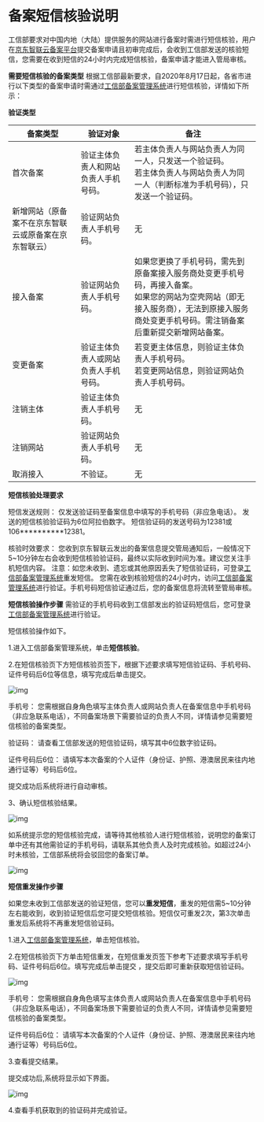 # 备案短信核验说明

工信部要求对中国内地（大陆）提供服务的网站进行备案时需进行短信核验，用户在[京东智联云备案平台](https://record-console.jdcloud.com/)提交备案申请且初审完成后，会收到工信部发送的核验短信，您需要在收到短信的24小时内完成短信核验，备案申请才能进入管局审核。

**需要短信核验的备案类型**
根据工信部最新要求，自2020年8月17日起，各省市进行以下类型的备案申请时需通过[工信部备案管理系统](https://beian.miit.gov.cn/#/Integrated/ComplaintA)进行短信核验，详情如下所示：



**验证类型**

| **备案类型** | **验证对象**                                 | **备注**                                                     |
| ------------ | -------------------------------------------- | ------------------------------------------------------------ |
| 首次备案     | 验证主体负责人和网站负责人手机号码。          | 若主体负责人与网站负责人为同一人，只发送一个验证码。 <br/>若主体负责人与网站负责人为同一人（判断标准为手机号码），只发送一个验证码。|
| 新增网站（原备案不在京东智联云或原备案在京东智联云） | 验证网站负责人手机号码。                     |无                                                     |
| 接入备案 | 验证网站负责人手机号码。                     | 如果您更换了手机号码，需先到原备案接入服务商处变更手机号码，再接入备案。<br/>如果您的网站为空壳网站（即无接入服务商），无法到原接入服务商处变更手机号码。需注销备案后重新提交新增网站备案。 |
| 变更备案 | 验证主体负责人或网站负责人手机号码。 | 若变更主体信息，则验证主体负责人手机号码。<br/>若变更网站信息，则验证网站负责人手机号码。 |
| 注销主体     | 验证主体负责人手机号码。                     | 无                               |
| 注销网站     | 验证网站负责人手机号码。                     | 无                            |
| 取消接入     | 不验证。                   | 无                            |


**短信核验处理要求**

短信发送规则：
仅发送验证码至备案信息中填写的手机号码（非应急电话）。
发送的短信核验验证码为6位阿拉伯数字。
短信验证码的发送号码为12381或106**********12381。

核验时效要求：
您收到京东智联云发出的备案信息提交管局通知后，一般情况下5~10分钟左右会收到短信核验验证码，最终以实际收到时间为准。建议您关注手机短信内容。
注意：如您未收到、遗忘或其他原因丢失了短信验证码，可登录[工信部备案管理系统](https://beian.miit.gov.cn/#/Integrated/ComplaintA)重发短信。
您需在收到核验短信的24小时内，访问[工信部备案管理系统](https://beian.miit.gov.cn/#/Integrated/ComplaintA)进行验证。手机号码短信验证通过后，您的备案信息将流转至管局审核。


**短信核验操作步骤**
需验证的手机号码收到工信部发出的验证码短信后，您可登录[工信部备案管理系统](https://beian.miit.gov.cn/#/Integrated/ComplaintA)进行验证。

短信核验操作如下。

1.进入工信部备案管理系统，单击**短信核验**。

2.在短信核验页下方短信核验页签下，根据下述要求填写短信验证码、手机号码、证件号码后6位等信息，填写完成后单击提交。

![img](https://github.com/jdcloudcom/cn/blob/joytaobao-beian-2020032802/image/ICP-License-Service/Addition-Website-cn-2.png)

手机号：
您需根据自身角色填写主体负责人或网站负责人在备案信息中手机号码（非应急联系电话），不同备案场景下需要验证的负责人不同，详情请参见需要短信核验的备案类型。

验证码：
请查看工信部发送的短信验证码，填写其中6位数字验证码。

证件号码后6位：
请填写本次备案的个人证件（身份证、护照、港澳居民来往内地通行证等）号码后6位。

提交成功后系统将进行自动审核。

3、确认短信核验结果。

![img](https://github.com/jdcloudcom/cn/blob/joytaobao-beian-2020032802/image/ICP-License-Service/Addition-Website-cn-2.png)

如系统提示您的短信核验完成，请等待其他核验人进行短信核验，说明您的备案订单中还有其他需验证的手机号码，请联系其他负责人及时完成核验。如超过24小时未核验，工信部系统将会驳回您的备案订单。

![img](https://github.com/jdcloudcom/cn/blob/joytaobao-beian-2020032802/image/ICP-License-Service/Addition-Website-cn-2.png)

**短信重发操作步骤**

如果您未收到工信部发送的验证短信，您可以**重发短信**，重发的短信需5~10分钟左右能收到，收到验证短信后您可提交短信核验。短信仅可重发2次，第3次单击重发后系统将不再重发短信验证码。

1.进入[工信部备案管理系统](https://beian.miit.gov.cn/#/Integrated/ComplaintA)，单击短信核验。

2.在短信核验页下方单击短信重发，在短信重发页签下参考下述要求填写手机号码、证件号码后6位。填写完成后单击提交 ，提交后即可重新获取短信验证码。

![img](https://github.com/jdcloudcom/cn/blob/joytaobao-beian-2020032802/image/ICP-License-Service/Addition-Website-cn-2.png)

手机号：
您需根据自身角色填写主体负责人或网站负责人在备案信息中手机号码（非应急联系电话），不同备案场景下需要验证的负责人不同，详情请参见需要短信核验的备案类型。

证件号码后6位：
请填写本次备案的个人证件（身份证、护照、港澳居民来往内地通行证等）号码后6位。


3.查看提交结果。

提交成功后,系统将显示如下界面。

![img](https://github.com/jdcloudcom/cn/blob/joytaobao-beian-2020032802/image/ICP-License-Service/Addition-Website-cn-2.png)

4.查看手机获取到的验证码并完成验证。
